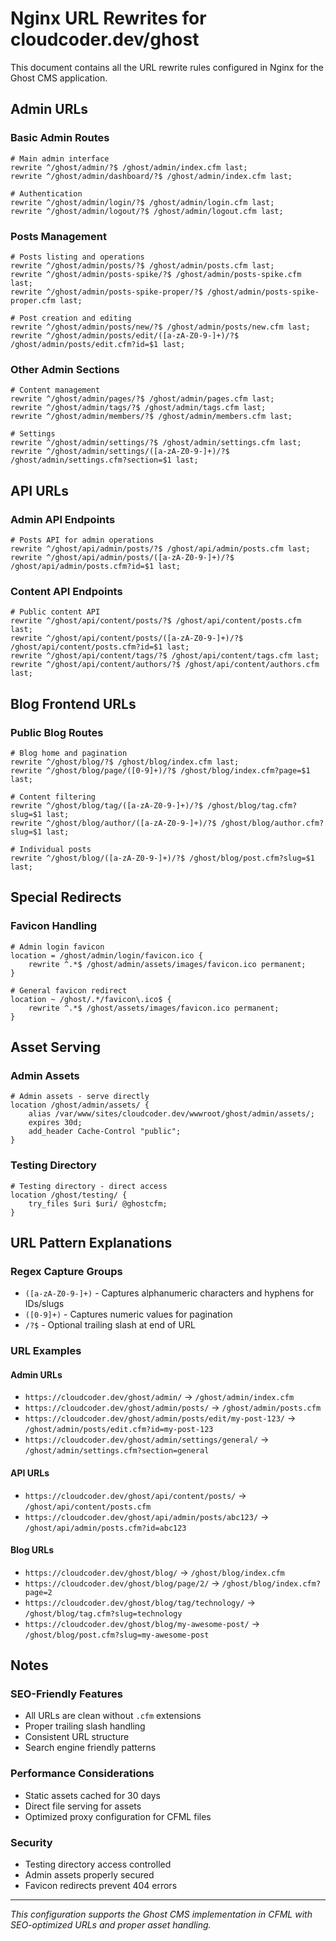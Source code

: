 # Nginx URL Rewrites for cloudcoder.dev/ghost

This document contains all the URL rewrite rules configured in Nginx for the Ghost CMS application.

## Admin URLs

### Basic Admin Routes
```nginx
# Main admin interface
rewrite ^/ghost/admin/?$ /ghost/admin/index.cfm last;
rewrite ^/ghost/admin/dashboard/?$ /ghost/admin/index.cfm last;

# Authentication
rewrite ^/ghost/admin/login/?$ /ghost/admin/login.cfm last;
rewrite ^/ghost/admin/logout/?$ /ghost/admin/logout.cfm last;
```

### Posts Management
```nginx
# Posts listing and operations
rewrite ^/ghost/admin/posts/?$ /ghost/admin/posts.cfm last;
rewrite ^/ghost/admin/posts-spike/?$ /ghost/admin/posts-spike.cfm last;
rewrite ^/ghost/admin/posts-spike-proper/?$ /ghost/admin/posts-spike-proper.cfm last;

# Post creation and editing
rewrite ^/ghost/admin/posts/new/?$ /ghost/admin/posts/new.cfm last;
rewrite ^/ghost/admin/posts/edit/([a-zA-Z0-9-]+)/?$ /ghost/admin/posts/edit.cfm?id=$1 last;
```

### Other Admin Sections
```nginx
# Content management
rewrite ^/ghost/admin/pages/?$ /ghost/admin/pages.cfm last;
rewrite ^/ghost/admin/tags/?$ /ghost/admin/tags.cfm last;
rewrite ^/ghost/admin/members/?$ /ghost/admin/members.cfm last;

# Settings
rewrite ^/ghost/admin/settings/?$ /ghost/admin/settings.cfm last;
rewrite ^/ghost/admin/settings/([a-zA-Z0-9-]+)/?$ /ghost/admin/settings.cfm?section=$1 last;
```

## API URLs

### Admin API Endpoints
```nginx
# Posts API for admin operations
rewrite ^/ghost/api/admin/posts/?$ /ghost/api/admin/posts.cfm last;
rewrite ^/ghost/api/admin/posts/([a-zA-Z0-9-]+)/?$ /ghost/api/admin/posts.cfm?id=$1 last;
```

### Content API Endpoints
```nginx
# Public content API
rewrite ^/ghost/api/content/posts/?$ /ghost/api/content/posts.cfm last;
rewrite ^/ghost/api/content/posts/([a-zA-Z0-9-]+)/?$ /ghost/api/content/posts.cfm?id=$1 last;
rewrite ^/ghost/api/content/tags/?$ /ghost/api/content/tags.cfm last;
rewrite ^/ghost/api/content/authors/?$ /ghost/api/content/authors.cfm last;
```

## Blog Frontend URLs

### Public Blog Routes
```nginx
# Blog home and pagination
rewrite ^/ghost/blog/?$ /ghost/blog/index.cfm last;
rewrite ^/ghost/blog/page/([0-9]+)/?$ /ghost/blog/index.cfm?page=$1 last;

# Content filtering
rewrite ^/ghost/blog/tag/([a-zA-Z0-9-]+)/?$ /ghost/blog/tag.cfm?slug=$1 last;
rewrite ^/ghost/blog/author/([a-zA-Z0-9-]+)/?$ /ghost/blog/author.cfm?slug=$1 last;

# Individual posts
rewrite ^/ghost/blog/([a-zA-Z0-9-]+)/?$ /ghost/blog/post.cfm?slug=$1 last;
```

## Special Redirects

### Favicon Handling
```nginx
# Admin login favicon
location = /ghost/admin/login/favicon.ico {
    rewrite ^.*$ /ghost/admin/assets/images/favicon.ico permanent;
}

# General favicon redirect
location ~ /ghost/.*/favicon\.ico$ {
    rewrite ^.*$ /ghost/assets/images/favicon.ico permanent;
}
```

## Asset Serving

### Admin Assets
```nginx
# Admin assets - serve directly
location /ghost/admin/assets/ {
    alias /var/www/sites/cloudcoder.dev/wwwroot/ghost/admin/assets/;
    expires 30d;
    add_header Cache-Control "public";
}
```

### Testing Directory
```nginx
# Testing directory - direct access
location /ghost/testing/ {
    try_files $uri $uri/ @ghostcfm;
}
```

## URL Pattern Explanations

### Regex Capture Groups
- `([a-zA-Z0-9-]+)` - Captures alphanumeric characters and hyphens for IDs/slugs
- `([0-9]+)` - Captures numeric values for pagination
- `/?$` - Optional trailing slash at end of URL

### URL Examples

#### Admin URLs
- `https://cloudcoder.dev/ghost/admin/` → `/ghost/admin/index.cfm`
- `https://cloudcoder.dev/ghost/admin/posts/` → `/ghost/admin/posts.cfm`
- `https://cloudcoder.dev/ghost/admin/posts/edit/my-post-123/` → `/ghost/admin/posts/edit.cfm?id=my-post-123`
- `https://cloudcoder.dev/ghost/admin/settings/general/` → `/ghost/admin/settings.cfm?section=general`

#### API URLs
- `https://cloudcoder.dev/ghost/api/content/posts/` → `/ghost/api/content/posts.cfm`
- `https://cloudcoder.dev/ghost/api/admin/posts/abc123/` → `/ghost/api/admin/posts.cfm?id=abc123`

#### Blog URLs
- `https://cloudcoder.dev/ghost/blog/` → `/ghost/blog/index.cfm`
- `https://cloudcoder.dev/ghost/blog/page/2/` → `/ghost/blog/index.cfm?page=2`
- `https://cloudcoder.dev/ghost/blog/tag/technology/` → `/ghost/blog/tag.cfm?slug=technology`
- `https://cloudcoder.dev/ghost/blog/my-awesome-post/` → `/ghost/blog/post.cfm?slug=my-awesome-post`

## Notes

### SEO-Friendly Features
- All URLs are clean without `.cfm` extensions
- Proper trailing slash handling
- Consistent URL structure
- Search engine friendly patterns

### Performance Considerations
- Static assets cached for 30 days
- Direct file serving for assets
- Optimized proxy configuration for CFML files

### Security
- Testing directory access controlled
- Admin assets properly secured
- Favicon redirects prevent 404 errors

---

*This configuration supports the Ghost CMS implementation in CFML with SEO-optimized URLs and proper asset handling.*